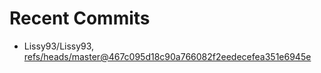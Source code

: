 # Recent Commits

<!-- START gadpp -->
- Lissy93/Lissy93, [refs/heads/master@467c095d18c90a766082f2eedecefea351e6945e](https://github.com/Lissy93/Lissy93/commit/467c095d18c90a766082f2eedecefea351e6945e)
